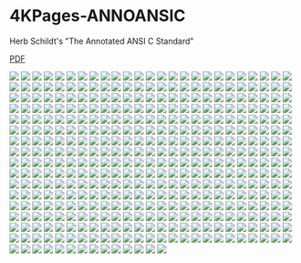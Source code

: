 # 4KPages-ANNOANSIC
Herb Schildt's "The Annotated ANSI C Standard"

[PDF](https://1drv.ms/b/c/ff234b6fa870c030/EUUU-fFmzhhIh8eVCA9muI0BWX7o7oA3DtFNHmspMH8YrA?e=WTvuiT)

![](https://github.com/KilianKegel/4KPages-ANNOANSIC/blob/main/images/ANNOANSIC_000.jpg) 
![](https://github.com/KilianKegel/4KPages-ANNOANSIC/blob/main/images/ANNOANSIC_001.jpg) 
![](https://github.com/KilianKegel/4KPages-ANNOANSIC/blob/main/images/ANNOANSIC_002.jpg) 
![](https://github.com/KilianKegel/4KPages-ANNOANSIC/blob/main/images/ANNOANSIC_003.jpg) 
![](https://github.com/KilianKegel/4KPages-ANNOANSIC/blob/main/images/ANNOANSIC_004.jpg) 
![](https://github.com/KilianKegel/4KPages-ANNOANSIC/blob/main/images/ANNOANSIC_005.jpg) 
![](https://github.com/KilianKegel/4KPages-ANNOANSIC/blob/main/images/ANNOANSIC_006.jpg) 
![](https://github.com/KilianKegel/4KPages-ANNOANSIC/blob/main/images/ANNOANSIC_007.jpg) 
![](https://github.com/KilianKegel/4KPages-ANNOANSIC/blob/main/images/ANNOANSIC_008.jpg) 
![](https://github.com/KilianKegel/4KPages-ANNOANSIC/blob/main/images/ANNOANSIC_009.jpg) 
![](https://github.com/KilianKegel/4KPages-ANNOANSIC/blob/main/images/ANNOANSIC_010.jpg) 
![](https://github.com/KilianKegel/4KPages-ANNOANSIC/blob/main/images/ANNOANSIC_011.jpg) 
![](https://github.com/KilianKegel/4KPages-ANNOANSIC/blob/main/images/ANNOANSIC_012.jpg) 
![](https://github.com/KilianKegel/4KPages-ANNOANSIC/blob/main/images/ANNOANSIC_013.jpg) 
![](https://github.com/KilianKegel/4KPages-ANNOANSIC/blob/main/images/ANNOANSIC_014.jpg) 
![](https://github.com/KilianKegel/4KPages-ANNOANSIC/blob/main/images/ANNOANSIC_015.jpg) 
![](https://github.com/KilianKegel/4KPages-ANNOANSIC/blob/main/images/ANNOANSIC_016.jpg) 
![](https://github.com/KilianKegel/4KPages-ANNOANSIC/blob/main/images/ANNOANSIC_017.jpg) 
![](https://github.com/KilianKegel/4KPages-ANNOANSIC/blob/main/images/ANNOANSIC_018.jpg) 
![](https://github.com/KilianKegel/4KPages-ANNOANSIC/blob/main/images/ANNOANSIC_019.jpg) 
![](https://github.com/KilianKegel/4KPages-ANNOANSIC/blob/main/images/ANNOANSIC_020.jpg) 
![](https://github.com/KilianKegel/4KPages-ANNOANSIC/blob/main/images/ANNOANSIC_021.jpg) 
![](https://github.com/KilianKegel/4KPages-ANNOANSIC/blob/main/images/ANNOANSIC_022.jpg) 
![](https://github.com/KilianKegel/4KPages-ANNOANSIC/blob/main/images/ANNOANSIC_023.jpg) 
![](https://github.com/KilianKegel/4KPages-ANNOANSIC/blob/main/images/ANNOANSIC_024.jpg) 
![](https://github.com/KilianKegel/4KPages-ANNOANSIC/blob/main/images/ANNOANSIC_025.jpg) 
![](https://github.com/KilianKegel/4KPages-ANNOANSIC/blob/main/images/ANNOANSIC_026.jpg) 
![](https://github.com/KilianKegel/4KPages-ANNOANSIC/blob/main/images/ANNOANSIC_027.jpg) 
![](https://github.com/KilianKegel/4KPages-ANNOANSIC/blob/main/images/ANNOANSIC_028.jpg) 
![](https://github.com/KilianKegel/4KPages-ANNOANSIC/blob/main/images/ANNOANSIC_029.jpg) 
![](https://github.com/KilianKegel/4KPages-ANNOANSIC/blob/main/images/ANNOANSIC_030.jpg) 
![](https://github.com/KilianKegel/4KPages-ANNOANSIC/blob/main/images/ANNOANSIC_031.jpg) 
![](https://github.com/KilianKegel/4KPages-ANNOANSIC/blob/main/images/ANNOANSIC_032.jpg) 
![](https://github.com/KilianKegel/4KPages-ANNOANSIC/blob/main/images/ANNOANSIC_033.jpg) 
![](https://github.com/KilianKegel/4KPages-ANNOANSIC/blob/main/images/ANNOANSIC_034.jpg) 
![](https://github.com/KilianKegel/4KPages-ANNOANSIC/blob/main/images/ANNOANSIC_035.jpg) 
![](https://github.com/KilianKegel/4KPages-ANNOANSIC/blob/main/images/ANNOANSIC_036.jpg) 
![](https://github.com/KilianKegel/4KPages-ANNOANSIC/blob/main/images/ANNOANSIC_037.jpg) 
![](https://github.com/KilianKegel/4KPages-ANNOANSIC/blob/main/images/ANNOANSIC_038.jpg) 
![](https://github.com/KilianKegel/4KPages-ANNOANSIC/blob/main/images/ANNOANSIC_039.jpg) 
![](https://github.com/KilianKegel/4KPages-ANNOANSIC/blob/main/images/ANNOANSIC_040.jpg) 
![](https://github.com/KilianKegel/4KPages-ANNOANSIC/blob/main/images/ANNOANSIC_041.jpg) 
![](https://github.com/KilianKegel/4KPages-ANNOANSIC/blob/main/images/ANNOANSIC_042.jpg) 
![](https://github.com/KilianKegel/4KPages-ANNOANSIC/blob/main/images/ANNOANSIC_043.jpg) 
![](https://github.com/KilianKegel/4KPages-ANNOANSIC/blob/main/images/ANNOANSIC_044.jpg) 
![](https://github.com/KilianKegel/4KPages-ANNOANSIC/blob/main/images/ANNOANSIC_045.jpg) 
![](https://github.com/KilianKegel/4KPages-ANNOANSIC/blob/main/images/ANNOANSIC_046.jpg) 
![](https://github.com/KilianKegel/4KPages-ANNOANSIC/blob/main/images/ANNOANSIC_047.jpg) 
![](https://github.com/KilianKegel/4KPages-ANNOANSIC/blob/main/images/ANNOANSIC_048.jpg) 
![](https://github.com/KilianKegel/4KPages-ANNOANSIC/blob/main/images/ANNOANSIC_049.jpg) 
![](https://github.com/KilianKegel/4KPages-ANNOANSIC/blob/main/images/ANNOANSIC_050.jpg) 
![](https://github.com/KilianKegel/4KPages-ANNOANSIC/blob/main/images/ANNOANSIC_051.jpg) 
![](https://github.com/KilianKegel/4KPages-ANNOANSIC/blob/main/images/ANNOANSIC_052.jpg) 
![](https://github.com/KilianKegel/4KPages-ANNOANSIC/blob/main/images/ANNOANSIC_053.jpg) 
![](https://github.com/KilianKegel/4KPages-ANNOANSIC/blob/main/images/ANNOANSIC_054.jpg) 
![](https://github.com/KilianKegel/4KPages-ANNOANSIC/blob/main/images/ANNOANSIC_055.jpg) 
![](https://github.com/KilianKegel/4KPages-ANNOANSIC/blob/main/images/ANNOANSIC_056.jpg) 
![](https://github.com/KilianKegel/4KPages-ANNOANSIC/blob/main/images/ANNOANSIC_057.jpg) 
![](https://github.com/KilianKegel/4KPages-ANNOANSIC/blob/main/images/ANNOANSIC_058.jpg) 
![](https://github.com/KilianKegel/4KPages-ANNOANSIC/blob/main/images/ANNOANSIC_059.jpg) 
![](https://github.com/KilianKegel/4KPages-ANNOANSIC/blob/main/images/ANNOANSIC_060.jpg) 
![](https://github.com/KilianKegel/4KPages-ANNOANSIC/blob/main/images/ANNOANSIC_061.jpg) 
![](https://github.com/KilianKegel/4KPages-ANNOANSIC/blob/main/images/ANNOANSIC_062.jpg) 
![](https://github.com/KilianKegel/4KPages-ANNOANSIC/blob/main/images/ANNOANSIC_063.jpg) 
![](https://github.com/KilianKegel/4KPages-ANNOANSIC/blob/main/images/ANNOANSIC_064.jpg) 
![](https://github.com/KilianKegel/4KPages-ANNOANSIC/blob/main/images/ANNOANSIC_065.jpg) 
![](https://github.com/KilianKegel/4KPages-ANNOANSIC/blob/main/images/ANNOANSIC_066.jpg) 
![](https://github.com/KilianKegel/4KPages-ANNOANSIC/blob/main/images/ANNOANSIC_067.jpg) 
![](https://github.com/KilianKegel/4KPages-ANNOANSIC/blob/main/images/ANNOANSIC_068.jpg) 
![](https://github.com/KilianKegel/4KPages-ANNOANSIC/blob/main/images/ANNOANSIC_069.jpg) 
![](https://github.com/KilianKegel/4KPages-ANNOANSIC/blob/main/images/ANNOANSIC_070.jpg) 
![](https://github.com/KilianKegel/4KPages-ANNOANSIC/blob/main/images/ANNOANSIC_071.jpg) 
![](https://github.com/KilianKegel/4KPages-ANNOANSIC/blob/main/images/ANNOANSIC_072.jpg) 
![](https://github.com/KilianKegel/4KPages-ANNOANSIC/blob/main/images/ANNOANSIC_073.jpg) 
![](https://github.com/KilianKegel/4KPages-ANNOANSIC/blob/main/images/ANNOANSIC_074.jpg) 
![](https://github.com/KilianKegel/4KPages-ANNOANSIC/blob/main/images/ANNOANSIC_075.jpg) 
![](https://github.com/KilianKegel/4KPages-ANNOANSIC/blob/main/images/ANNOANSIC_076.jpg) 
![](https://github.com/KilianKegel/4KPages-ANNOANSIC/blob/main/images/ANNOANSIC_077.jpg) 
![](https://github.com/KilianKegel/4KPages-ANNOANSIC/blob/main/images/ANNOANSIC_078.jpg) 
![](https://github.com/KilianKegel/4KPages-ANNOANSIC/blob/main/images/ANNOANSIC_079.jpg) 
![](https://github.com/KilianKegel/4KPages-ANNOANSIC/blob/main/images/ANNOANSIC_080.jpg) 
![](https://github.com/KilianKegel/4KPages-ANNOANSIC/blob/main/images/ANNOANSIC_081.jpg) 
![](https://github.com/KilianKegel/4KPages-ANNOANSIC/blob/main/images/ANNOANSIC_082.jpg) 
![](https://github.com/KilianKegel/4KPages-ANNOANSIC/blob/main/images/ANNOANSIC_083.jpg) 
![](https://github.com/KilianKegel/4KPages-ANNOANSIC/blob/main/images/ANNOANSIC_084.jpg) 
![](https://github.com/KilianKegel/4KPages-ANNOANSIC/blob/main/images/ANNOANSIC_085.jpg) 
![](https://github.com/KilianKegel/4KPages-ANNOANSIC/blob/main/images/ANNOANSIC_086.jpg) 
![](https://github.com/KilianKegel/4KPages-ANNOANSIC/blob/main/images/ANNOANSIC_087.jpg) 
![](https://github.com/KilianKegel/4KPages-ANNOANSIC/blob/main/images/ANNOANSIC_088.jpg) 
![](https://github.com/KilianKegel/4KPages-ANNOANSIC/blob/main/images/ANNOANSIC_089.jpg) 
![](https://github.com/KilianKegel/4KPages-ANNOANSIC/blob/main/images/ANNOANSIC_090.jpg) 
![](https://github.com/KilianKegel/4KPages-ANNOANSIC/blob/main/images/ANNOANSIC_091.jpg) 
![](https://github.com/KilianKegel/4KPages-ANNOANSIC/blob/main/images/ANNOANSIC_092.jpg) 
![](https://github.com/KilianKegel/4KPages-ANNOANSIC/blob/main/images/ANNOANSIC_093.jpg) 
![](https://github.com/KilianKegel/4KPages-ANNOANSIC/blob/main/images/ANNOANSIC_094.jpg) 
![](https://github.com/KilianKegel/4KPages-ANNOANSIC/blob/main/images/ANNOANSIC_095.jpg) 
![](https://github.com/KilianKegel/4KPages-ANNOANSIC/blob/main/images/ANNOANSIC_096.jpg) 
![](https://github.com/KilianKegel/4KPages-ANNOANSIC/blob/main/images/ANNOANSIC_097.jpg) 
![](https://github.com/KilianKegel/4KPages-ANNOANSIC/blob/main/images/ANNOANSIC_098.jpg) 
![](https://github.com/KilianKegel/4KPages-ANNOANSIC/blob/main/images/ANNOANSIC_099.jpg) 
![](https://github.com/KilianKegel/4KPages-ANNOANSIC/blob/main/images/ANNOANSIC_100.jpg) 
![](https://github.com/KilianKegel/4KPages-ANNOANSIC/blob/main/images/ANNOANSIC_101.jpg) 
![](https://github.com/KilianKegel/4KPages-ANNOANSIC/blob/main/images/ANNOANSIC_102.jpg) 
![](https://github.com/KilianKegel/4KPages-ANNOANSIC/blob/main/images/ANNOANSIC_103.jpg) 
![](https://github.com/KilianKegel/4KPages-ANNOANSIC/blob/main/images/ANNOANSIC_104.jpg) 
![](https://github.com/KilianKegel/4KPages-ANNOANSIC/blob/main/images/ANNOANSIC_105.jpg) 
![](https://github.com/KilianKegel/4KPages-ANNOANSIC/blob/main/images/ANNOANSIC_106.jpg) 
![](https://github.com/KilianKegel/4KPages-ANNOANSIC/blob/main/images/ANNOANSIC_107.jpg) 
![](https://github.com/KilianKegel/4KPages-ANNOANSIC/blob/main/images/ANNOANSIC_108.jpg) 
![](https://github.com/KilianKegel/4KPages-ANNOANSIC/blob/main/images/ANNOANSIC_109.jpg) 
![](https://github.com/KilianKegel/4KPages-ANNOANSIC/blob/main/images/ANNOANSIC_110.jpg) 
![](https://github.com/KilianKegel/4KPages-ANNOANSIC/blob/main/images/ANNOANSIC_111.jpg) 
![](https://github.com/KilianKegel/4KPages-ANNOANSIC/blob/main/images/ANNOANSIC_112.jpg) 
![](https://github.com/KilianKegel/4KPages-ANNOANSIC/blob/main/images/ANNOANSIC_113.jpg) 
![](https://github.com/KilianKegel/4KPages-ANNOANSIC/blob/main/images/ANNOANSIC_114.jpg) 
![](https://github.com/KilianKegel/4KPages-ANNOANSIC/blob/main/images/ANNOANSIC_115.jpg) 
![](https://github.com/KilianKegel/4KPages-ANNOANSIC/blob/main/images/ANNOANSIC_116.jpg) 
![](https://github.com/KilianKegel/4KPages-ANNOANSIC/blob/main/images/ANNOANSIC_117.jpg) 
![](https://github.com/KilianKegel/4KPages-ANNOANSIC/blob/main/images/ANNOANSIC_118.jpg) 
![](https://github.com/KilianKegel/4KPages-ANNOANSIC/blob/main/images/ANNOANSIC_119.jpg) 
![](https://github.com/KilianKegel/4KPages-ANNOANSIC/blob/main/images/ANNOANSIC_120.jpg) 
![](https://github.com/KilianKegel/4KPages-ANNOANSIC/blob/main/images/ANNOANSIC_121.jpg) 
![](https://github.com/KilianKegel/4KPages-ANNOANSIC/blob/main/images/ANNOANSIC_122.jpg) 
![](https://github.com/KilianKegel/4KPages-ANNOANSIC/blob/main/images/ANNOANSIC_123.jpg) 
![](https://github.com/KilianKegel/4KPages-ANNOANSIC/blob/main/images/ANNOANSIC_124.jpg) 
![](https://github.com/KilianKegel/4KPages-ANNOANSIC/blob/main/images/ANNOANSIC_125.jpg) 
![](https://github.com/KilianKegel/4KPages-ANNOANSIC/blob/main/images/ANNOANSIC_126.jpg) 
![](https://github.com/KilianKegel/4KPages-ANNOANSIC/blob/main/images/ANNOANSIC_127.jpg) 
![](https://github.com/KilianKegel/4KPages-ANNOANSIC/blob/main/images/ANNOANSIC_128.jpg) 
![](https://github.com/KilianKegel/4KPages-ANNOANSIC/blob/main/images/ANNOANSIC_129.jpg) 
![](https://github.com/KilianKegel/4KPages-ANNOANSIC/blob/main/images/ANNOANSIC_130.jpg) 
![](https://github.com/KilianKegel/4KPages-ANNOANSIC/blob/main/images/ANNOANSIC_131.jpg) 
![](https://github.com/KilianKegel/4KPages-ANNOANSIC/blob/main/images/ANNOANSIC_132.jpg) 
![](https://github.com/KilianKegel/4KPages-ANNOANSIC/blob/main/images/ANNOANSIC_133.jpg) 
![](https://github.com/KilianKegel/4KPages-ANNOANSIC/blob/main/images/ANNOANSIC_134.jpg) 
![](https://github.com/KilianKegel/4KPages-ANNOANSIC/blob/main/images/ANNOANSIC_135.jpg) 
![](https://github.com/KilianKegel/4KPages-ANNOANSIC/blob/main/images/ANNOANSIC_136.jpg) 
![](https://github.com/KilianKegel/4KPages-ANNOANSIC/blob/main/images/ANNOANSIC_137.jpg) 
![](https://github.com/KilianKegel/4KPages-ANNOANSIC/blob/main/images/ANNOANSIC_138.jpg) 
![](https://github.com/KilianKegel/4KPages-ANNOANSIC/blob/main/images/ANNOANSIC_139.jpg) 
![](https://github.com/KilianKegel/4KPages-ANNOANSIC/blob/main/images/ANNOANSIC_140.jpg) 
![](https://github.com/KilianKegel/4KPages-ANNOANSIC/blob/main/images/ANNOANSIC_141.jpg) 
![](https://github.com/KilianKegel/4KPages-ANNOANSIC/blob/main/images/ANNOANSIC_142.jpg) 
![](https://github.com/KilianKegel/4KPages-ANNOANSIC/blob/main/images/ANNOANSIC_143.jpg) 
![](https://github.com/KilianKegel/4KPages-ANNOANSIC/blob/main/images/ANNOANSIC_144.jpg) 
![](https://github.com/KilianKegel/4KPages-ANNOANSIC/blob/main/images/ANNOANSIC_145.jpg) 
![](https://github.com/KilianKegel/4KPages-ANNOANSIC/blob/main/images/ANNOANSIC_146.jpg) 
![](https://github.com/KilianKegel/4KPages-ANNOANSIC/blob/main/images/ANNOANSIC_147.jpg) 
![](https://github.com/KilianKegel/4KPages-ANNOANSIC/blob/main/images/ANNOANSIC_148.jpg) 
![](https://github.com/KilianKegel/4KPages-ANNOANSIC/blob/main/images/ANNOANSIC_149.jpg) 
![](https://github.com/KilianKegel/4KPages-ANNOANSIC/blob/main/images/ANNOANSIC_150.jpg) 
![](https://github.com/KilianKegel/4KPages-ANNOANSIC/blob/main/images/ANNOANSIC_151.jpg) 
![](https://github.com/KilianKegel/4KPages-ANNOANSIC/blob/main/images/ANNOANSIC_152.jpg) 
![](https://github.com/KilianKegel/4KPages-ANNOANSIC/blob/main/images/ANNOANSIC_153.jpg) 
![](https://github.com/KilianKegel/4KPages-ANNOANSIC/blob/main/images/ANNOANSIC_154.jpg) 
![](https://github.com/KilianKegel/4KPages-ANNOANSIC/blob/main/images/ANNOANSIC_155.jpg) 
![](https://github.com/KilianKegel/4KPages-ANNOANSIC/blob/main/images/ANNOANSIC_156.jpg) 
![](https://github.com/KilianKegel/4KPages-ANNOANSIC/blob/main/images/ANNOANSIC_157.jpg) 
![](https://github.com/KilianKegel/4KPages-ANNOANSIC/blob/main/images/ANNOANSIC_158.jpg) 
![](https://github.com/KilianKegel/4KPages-ANNOANSIC/blob/main/images/ANNOANSIC_159.jpg) 
![](https://github.com/KilianKegel/4KPages-ANNOANSIC/blob/main/images/ANNOANSIC_160.jpg) 
![](https://github.com/KilianKegel/4KPages-ANNOANSIC/blob/main/images/ANNOANSIC_161.jpg) 
![](https://github.com/KilianKegel/4KPages-ANNOANSIC/blob/main/images/ANNOANSIC_162.jpg) 
![](https://github.com/KilianKegel/4KPages-ANNOANSIC/blob/main/images/ANNOANSIC_163.jpg) 
![](https://github.com/KilianKegel/4KPages-ANNOANSIC/blob/main/images/ANNOANSIC_164.jpg) 
![](https://github.com/KilianKegel/4KPages-ANNOANSIC/blob/main/images/ANNOANSIC_165.jpg) 
![](https://github.com/KilianKegel/4KPages-ANNOANSIC/blob/main/images/ANNOANSIC_166.jpg) 
![](https://github.com/KilianKegel/4KPages-ANNOANSIC/blob/main/images/ANNOANSIC_167.jpg) 
![](https://github.com/KilianKegel/4KPages-ANNOANSIC/blob/main/images/ANNOANSIC_168.jpg) 
![](https://github.com/KilianKegel/4KPages-ANNOANSIC/blob/main/images/ANNOANSIC_169.jpg) 
![](https://github.com/KilianKegel/4KPages-ANNOANSIC/blob/main/images/ANNOANSIC_170.jpg) 
![](https://github.com/KilianKegel/4KPages-ANNOANSIC/blob/main/images/ANNOANSIC_171.jpg) 
![](https://github.com/KilianKegel/4KPages-ANNOANSIC/blob/main/images/ANNOANSIC_172.jpg) 
![](https://github.com/KilianKegel/4KPages-ANNOANSIC/blob/main/images/ANNOANSIC_173.jpg) 
![](https://github.com/KilianKegel/4KPages-ANNOANSIC/blob/main/images/ANNOANSIC_174.jpg) 
![](https://github.com/KilianKegel/4KPages-ANNOANSIC/blob/main/images/ANNOANSIC_175.jpg) 
![](https://github.com/KilianKegel/4KPages-ANNOANSIC/blob/main/images/ANNOANSIC_176.jpg) 
![](https://github.com/KilianKegel/4KPages-ANNOANSIC/blob/main/images/ANNOANSIC_177.jpg) 
![](https://github.com/KilianKegel/4KPages-ANNOANSIC/blob/main/images/ANNOANSIC_178.jpg) 
![](https://github.com/KilianKegel/4KPages-ANNOANSIC/blob/main/images/ANNOANSIC_179.jpg) 
![](https://github.com/KilianKegel/4KPages-ANNOANSIC/blob/main/images/ANNOANSIC_180.jpg) 
![](https://github.com/KilianKegel/4KPages-ANNOANSIC/blob/main/images/ANNOANSIC_181.jpg) 
![](https://github.com/KilianKegel/4KPages-ANNOANSIC/blob/main/images/ANNOANSIC_182.jpg) 
![](https://github.com/KilianKegel/4KPages-ANNOANSIC/blob/main/images/ANNOANSIC_183.jpg) 
![](https://github.com/KilianKegel/4KPages-ANNOANSIC/blob/main/images/ANNOANSIC_184.jpg) 
![](https://github.com/KilianKegel/4KPages-ANNOANSIC/blob/main/images/ANNOANSIC_185.jpg) 
![](https://github.com/KilianKegel/4KPages-ANNOANSIC/blob/main/images/ANNOANSIC_186.jpg) 
![](https://github.com/KilianKegel/4KPages-ANNOANSIC/blob/main/images/ANNOANSIC_187.jpg) 
![](https://github.com/KilianKegel/4KPages-ANNOANSIC/blob/main/images/ANNOANSIC_188.jpg) 
![](https://github.com/KilianKegel/4KPages-ANNOANSIC/blob/main/images/ANNOANSIC_189.jpg) 
![](https://github.com/KilianKegel/4KPages-ANNOANSIC/blob/main/images/ANNOANSIC_190.jpg) 
![](https://github.com/KilianKegel/4KPages-ANNOANSIC/blob/main/images/ANNOANSIC_191.jpg) 
![](https://github.com/KilianKegel/4KPages-ANNOANSIC/blob/main/images/ANNOANSIC_192.jpg) 
![](https://github.com/KilianKegel/4KPages-ANNOANSIC/blob/main/images/ANNOANSIC_193.jpg) 
![](https://github.com/KilianKegel/4KPages-ANNOANSIC/blob/main/images/ANNOANSIC_194.jpg) 
![](https://github.com/KilianKegel/4KPages-ANNOANSIC/blob/main/images/ANNOANSIC_195.jpg) 
![](https://github.com/KilianKegel/4KPages-ANNOANSIC/blob/main/images/ANNOANSIC_196.jpg) 
![](https://github.com/KilianKegel/4KPages-ANNOANSIC/blob/main/images/ANNOANSIC_197.jpg) 
![](https://github.com/KilianKegel/4KPages-ANNOANSIC/blob/main/images/ANNOANSIC_198.jpg) 
![](https://github.com/KilianKegel/4KPages-ANNOANSIC/blob/main/images/ANNOANSIC_199.jpg) 
![](https://github.com/KilianKegel/4KPages-ANNOANSIC/blob/main/images/ANNOANSIC_200.jpg) 
![](https://github.com/KilianKegel/4KPages-ANNOANSIC/blob/main/images/ANNOANSIC_201.jpg) 
![](https://github.com/KilianKegel/4KPages-ANNOANSIC/blob/main/images/ANNOANSIC_202.jpg) 
![](https://github.com/KilianKegel/4KPages-ANNOANSIC/blob/main/images/ANNOANSIC_203.jpg) 
![](https://github.com/KilianKegel/4KPages-ANNOANSIC/blob/main/images/ANNOANSIC_204.jpg) 
![](https://github.com/KilianKegel/4KPages-ANNOANSIC/blob/main/images/ANNOANSIC_205.jpg) 
![](https://github.com/KilianKegel/4KPages-ANNOANSIC/blob/main/images/ANNOANSIC_206.jpg) 
![](https://github.com/KilianKegel/4KPages-ANNOANSIC/blob/main/images/ANNOANSIC_207.jpg) 
![](https://github.com/KilianKegel/4KPages-ANNOANSIC/blob/main/images/ANNOANSIC_208.jpg) 
![](https://github.com/KilianKegel/4KPages-ANNOANSIC/blob/main/images/ANNOANSIC_209.jpg) 
![](https://github.com/KilianKegel/4KPages-ANNOANSIC/blob/main/images/ANNOANSIC_210.jpg) 
![](https://github.com/KilianKegel/4KPages-ANNOANSIC/blob/main/images/ANNOANSIC_211.jpg) 
![](https://github.com/KilianKegel/4KPages-ANNOANSIC/blob/main/images/ANNOANSIC_212.jpg) 
![](https://github.com/KilianKegel/4KPages-ANNOANSIC/blob/main/images/ANNOANSIC_213.jpg) 
![](https://github.com/KilianKegel/4KPages-ANNOANSIC/blob/main/images/ANNOANSIC_214.jpg) 
![](https://github.com/KilianKegel/4KPages-ANNOANSIC/blob/main/images/ANNOANSIC_215.jpg) 
![](https://github.com/KilianKegel/4KPages-ANNOANSIC/blob/main/images/ANNOANSIC_216.jpg) 
![](https://github.com/KilianKegel/4KPages-ANNOANSIC/blob/main/images/ANNOANSIC_217.jpg) 
![](https://github.com/KilianKegel/4KPages-ANNOANSIC/blob/main/images/ANNOANSIC_218.jpg) 
![](https://github.com/KilianKegel/4KPages-ANNOANSIC/blob/main/images/ANNOANSIC_219.jpg) 
![](https://github.com/KilianKegel/4KPages-ANNOANSIC/blob/main/images/ANNOANSIC_220.jpg) 
![](https://github.com/KilianKegel/4KPages-ANNOANSIC/blob/main/images/ANNOANSIC_221.jpg) 
![](https://github.com/KilianKegel/4KPages-ANNOANSIC/blob/main/images/ANNOANSIC_222.jpg) 
![](https://github.com/KilianKegel/4KPages-ANNOANSIC/blob/main/images/ANNOANSIC_223.jpg) 
![](https://github.com/KilianKegel/4KPages-ANNOANSIC/blob/main/images/ANNOANSIC_224.jpg) 
![](https://github.com/KilianKegel/4KPages-ANNOANSIC/blob/main/images/ANNOANSIC_225.jpg) 
![](https://github.com/KilianKegel/4KPages-ANNOANSIC/blob/main/images/ANNOANSIC_226.jpg) 
![](https://github.com/KilianKegel/4KPages-ANNOANSIC/blob/main/images/ANNOANSIC_227.jpg) 
![](https://github.com/KilianKegel/4KPages-ANNOANSIC/blob/main/images/ANNOANSIC_228.jpg) 
![](https://github.com/KilianKegel/4KPages-ANNOANSIC/blob/main/images/ANNOANSIC_229.jpg) 
![](https://github.com/KilianKegel/4KPages-ANNOANSIC/blob/main/images/ANNOANSIC_230.jpg) 
![](https://github.com/KilianKegel/4KPages-ANNOANSIC/blob/main/images/ANNOANSIC_231.jpg) 
![](https://github.com/KilianKegel/4KPages-ANNOANSIC/blob/main/images/ANNOANSIC_232.jpg) 
![](https://github.com/KilianKegel/4KPages-ANNOANSIC/blob/main/images/ANNOANSIC_233.jpg) 
![](https://github.com/KilianKegel/4KPages-ANNOANSIC/blob/main/images/ANNOANSIC_234.jpg) 
![](https://github.com/KilianKegel/4KPages-ANNOANSIC/blob/main/images/ANNOANSIC_235.jpg) 
![](https://github.com/KilianKegel/4KPages-ANNOANSIC/blob/main/images/ANNOANSIC_236.jpg) 
![](https://github.com/KilianKegel/4KPages-ANNOANSIC/blob/main/images/ANNOANSIC_237.jpg) 
![](https://github.com/KilianKegel/4KPages-ANNOANSIC/blob/main/images/ANNOANSIC_238.jpg) 
![](https://github.com/KilianKegel/4KPages-ANNOANSIC/blob/main/images/ANNOANSIC_239.jpg) 
![](https://github.com/KilianKegel/4KPages-ANNOANSIC/blob/main/images/ANNOANSIC_240.jpg) 
![](https://github.com/KilianKegel/4KPages-ANNOANSIC/blob/main/images/ANNOANSIC_241.jpg) 
![](https://github.com/KilianKegel/4KPages-ANNOANSIC/blob/main/images/ANNOANSIC_242.jpg) 
![](https://github.com/KilianKegel/4KPages-ANNOANSIC/blob/main/images/ANNOANSIC_243.jpg) 
![](https://github.com/KilianKegel/4KPages-ANNOANSIC/blob/main/images/ANNOANSIC_244.jpg) 
![](https://github.com/KilianKegel/4KPages-ANNOANSIC/blob/main/images/ANNOANSIC_245.jpg) 
![](https://github.com/KilianKegel/4KPages-ANNOANSIC/blob/main/images/ANNOANSIC_246.jpg) 
![](https://github.com/KilianKegel/4KPages-ANNOANSIC/blob/main/images/ANNOANSIC_247.jpg) 
![](https://github.com/KilianKegel/4KPages-ANNOANSIC/blob/main/images/ANNOANSIC_248.jpg) 
![](https://github.com/KilianKegel/4KPages-ANNOANSIC/blob/main/images/ANNOANSIC_249.jpg) 
![](https://github.com/KilianKegel/4KPages-ANNOANSIC/blob/main/images/ANNOANSIC_250.jpg) 
![](https://github.com/KilianKegel/4KPages-ANNOANSIC/blob/main/images/ANNOANSIC_251.jpg) 
![](https://github.com/KilianKegel/4KPages-ANNOANSIC/blob/main/images/ANNOANSIC_252.jpg) 
![](https://github.com/KilianKegel/4KPages-ANNOANSIC/blob/main/images/ANNOANSIC_253.jpg) 
![](https://github.com/KilianKegel/4KPages-ANNOANSIC/blob/main/images/ANNOANSIC_254.jpg) 
![](https://github.com/KilianKegel/4KPages-ANNOANSIC/blob/main/images/ANNOANSIC_255.jpg) 
![](https://github.com/KilianKegel/4KPages-ANNOANSIC/blob/main/images/ANNOANSIC_256.jpg) 
![](https://github.com/KilianKegel/4KPages-ANNOANSIC/blob/main/images/ANNOANSIC_257.jpg) 
![](https://github.com/KilianKegel/4KPages-ANNOANSIC/blob/main/images/ANNOANSIC_258.jpg) 
![](https://github.com/KilianKegel/4KPages-ANNOANSIC/blob/main/images/ANNOANSIC_259.jpg) 
![](https://github.com/KilianKegel/4KPages-ANNOANSIC/blob/main/images/ANNOANSIC_260.jpg) 
![](https://github.com/KilianKegel/4KPages-ANNOANSIC/blob/main/images/ANNOANSIC_261.jpg) 
![](https://github.com/KilianKegel/4KPages-ANNOANSIC/blob/main/images/ANNOANSIC_262.jpg) 
![](https://github.com/KilianKegel/4KPages-ANNOANSIC/blob/main/images/ANNOANSIC_263.jpg) 
![](https://github.com/KilianKegel/4KPages-ANNOANSIC/blob/main/images/ANNOANSIC_264.jpg) 
![](https://github.com/KilianKegel/4KPages-ANNOANSIC/blob/main/images/ANNOANSIC_265.jpg) 
![](https://github.com/KilianKegel/4KPages-ANNOANSIC/blob/main/images/ANNOANSIC_266.jpg) 
![](https://github.com/KilianKegel/4KPages-ANNOANSIC/blob/main/images/ANNOANSIC_267.jpg) 
![](https://github.com/KilianKegel/4KPages-ANNOANSIC/blob/main/images/ANNOANSIC_268.jpg) 
![](https://github.com/KilianKegel/4KPages-ANNOANSIC/blob/main/images/ANNOANSIC_269.jpg) 
![](https://github.com/KilianKegel/4KPages-ANNOANSIC/blob/main/images/ANNOANSIC_270.jpg) 
![](https://github.com/KilianKegel/4KPages-ANNOANSIC/blob/main/images/ANNOANSIC_271.jpg) 
![](https://github.com/KilianKegel/4KPages-ANNOANSIC/blob/main/images/ANNOANSIC_272.jpg) 
![](https://github.com/KilianKegel/4KPages-ANNOANSIC/blob/main/images/ANNOANSIC_273.jpg) 
![](https://github.com/KilianKegel/4KPages-ANNOANSIC/blob/main/images/ANNOANSIC_274.jpg) 
![](https://github.com/KilianKegel/4KPages-ANNOANSIC/blob/main/images/ANNOANSIC_275.jpg) 
![](https://github.com/KilianKegel/4KPages-ANNOANSIC/blob/main/images/ANNOANSIC_276.jpg) 
![](https://github.com/KilianKegel/4KPages-ANNOANSIC/blob/main/images/ANNOANSIC_277.jpg) 
![](https://github.com/KilianKegel/4KPages-ANNOANSIC/blob/main/images/ANNOANSIC_278.jpg) 
![](https://github.com/KilianKegel/4KPages-ANNOANSIC/blob/main/images/ANNOANSIC_279.jpg) 
![](https://github.com/KilianKegel/4KPages-ANNOANSIC/blob/main/images/ANNOANSIC_280.jpg) 
![](https://github.com/KilianKegel/4KPages-ANNOANSIC/blob/main/images/ANNOANSIC_281.jpg) 
![](https://github.com/KilianKegel/4KPages-ANNOANSIC/blob/main/images/ANNOANSIC_282.jpg) 
![](https://github.com/KilianKegel/4KPages-ANNOANSIC/blob/main/images/ANNOANSIC_283.jpg) 
![](https://github.com/KilianKegel/4KPages-ANNOANSIC/blob/main/images/ANNOANSIC_284.jpg) 
![](https://github.com/KilianKegel/4KPages-ANNOANSIC/blob/main/images/ANNOANSIC_285.jpg) 
![](https://github.com/KilianKegel/4KPages-ANNOANSIC/blob/main/images/ANNOANSIC_286.jpg) 
![](https://github.com/KilianKegel/4KPages-ANNOANSIC/blob/main/images/ANNOANSIC_287.jpg) 
![](https://github.com/KilianKegel/4KPages-ANNOANSIC/blob/main/images/ANNOANSIC_288.jpg) 
![](https://github.com/KilianKegel/4KPages-ANNOANSIC/blob/main/images/ANNOANSIC_289.jpg) 
![](https://github.com/KilianKegel/4KPages-ANNOANSIC/blob/main/images/ANNOANSIC_290.jpg) 
![](https://github.com/KilianKegel/4KPages-ANNOANSIC/blob/main/images/ANNOANSIC_291.jpg) 
![](https://github.com/KilianKegel/4KPages-ANNOANSIC/blob/main/images/ANNOANSIC_292.jpg) 
![](https://github.com/KilianKegel/4KPages-ANNOANSIC/blob/main/images/ANNOANSIC_293.jpg) 
![](https://github.com/KilianKegel/4KPages-ANNOANSIC/blob/main/images/ANNOANSIC_294.jpg) 
![](https://github.com/KilianKegel/4KPages-ANNOANSIC/blob/main/images/ANNOANSIC_295.jpg) 
![](https://github.com/KilianKegel/4KPages-ANNOANSIC/blob/main/images/ANNOANSIC_296.jpg) 
![](https://github.com/KilianKegel/4KPages-ANNOANSIC/blob/main/images/ANNOANSIC_297.jpg) 
![](https://github.com/KilianKegel/4KPages-ANNOANSIC/blob/main/images/ANNOANSIC_298.jpg) 
![](https://github.com/KilianKegel/4KPages-ANNOANSIC/blob/main/images/ANNOANSIC_299.jpg) 
![](https://github.com/KilianKegel/4KPages-ANNOANSIC/blob/main/images/ANNOANSIC_300.jpg) 
![](https://github.com/KilianKegel/4KPages-ANNOANSIC/blob/main/images/ANNOANSIC_301.jpg) 
![](https://github.com/KilianKegel/4KPages-ANNOANSIC/blob/main/images/ANNOANSIC_302.jpg) 
![](https://github.com/KilianKegel/4KPages-ANNOANSIC/blob/main/images/ANNOANSIC_303.jpg) 
![](https://github.com/KilianKegel/4KPages-ANNOANSIC/blob/main/images/ANNOANSIC_304.jpg) 
![](https://github.com/KilianKegel/4KPages-ANNOANSIC/blob/main/images/ANNOANSIC_305.jpg) 
![](https://github.com/KilianKegel/4KPages-ANNOANSIC/blob/main/images/ANNOANSIC_306.jpg) 
![](https://github.com/KilianKegel/4KPages-ANNOANSIC/blob/main/images/ANNOANSIC_307.jpg) 
![](https://github.com/KilianKegel/4KPages-ANNOANSIC/blob/main/images/ANNOANSIC_308.jpg) 
![](https://github.com/KilianKegel/4KPages-ANNOANSIC/blob/main/images/ANNOANSIC_309.jpg) 
![](https://github.com/KilianKegel/4KPages-ANNOANSIC/blob/main/images/ANNOANSIC_310.jpg) 
![](https://github.com/KilianKegel/4KPages-ANNOANSIC/blob/main/images/ANNOANSIC_311.jpg) 
![](https://github.com/KilianKegel/4KPages-ANNOANSIC/blob/main/images/ANNOANSIC_312.jpg) 
![](https://github.com/KilianKegel/4KPages-ANNOANSIC/blob/main/images/ANNOANSIC_313.jpg) 
![](https://github.com/KilianKegel/4KPages-ANNOANSIC/blob/main/images/ANNOANSIC_314.jpg) 
![](https://github.com/KilianKegel/4KPages-ANNOANSIC/blob/main/images/ANNOANSIC_315.jpg) 
![](https://github.com/KilianKegel/4KPages-ANNOANSIC/blob/main/images/ANNOANSIC_316.jpg) 
![](https://github.com/KilianKegel/4KPages-ANNOANSIC/blob/main/images/ANNOANSIC_317.jpg) 
![](https://github.com/KilianKegel/4KPages-ANNOANSIC/blob/main/images/ANNOANSIC_318.jpg) 
![](https://github.com/KilianKegel/4KPages-ANNOANSIC/blob/main/images/ANNOANSIC_319.jpg) 
![](https://github.com/KilianKegel/4KPages-ANNOANSIC/blob/main/images/ANNOANSIC_320.jpg) 
![](https://github.com/KilianKegel/4KPages-ANNOANSIC/blob/main/images/ANNOANSIC_321.jpg) 
![](https://github.com/KilianKegel/4KPages-ANNOANSIC/blob/main/images/ANNOANSIC_322.jpg) 
![](https://github.com/KilianKegel/4KPages-ANNOANSIC/blob/main/images/ANNOANSIC_323.jpg) 
![](https://github.com/KilianKegel/4KPages-ANNOANSIC/blob/main/images/ANNOANSIC_324.jpg) 
![](https://github.com/KilianKegel/4KPages-ANNOANSIC/blob/main/images/ANNOANSIC_325.jpg) 
![](https://github.com/KilianKegel/4KPages-ANNOANSIC/blob/main/images/ANNOANSIC_326.jpg) 
![](https://github.com/KilianKegel/4KPages-ANNOANSIC/blob/main/images/ANNOANSIC_327.jpg) 
![](https://github.com/KilianKegel/4KPages-ANNOANSIC/blob/main/images/ANNOANSIC_328.jpg) 
![](https://github.com/KilianKegel/4KPages-ANNOANSIC/blob/main/images/ANNOANSIC_329.jpg) 
![](https://github.com/KilianKegel/4KPages-ANNOANSIC/blob/main/images/ANNOANSIC_330.jpg) 
![](https://github.com/KilianKegel/4KPages-ANNOANSIC/blob/main/images/ANNOANSIC_331.jpg) 
![](https://github.com/KilianKegel/4KPages-ANNOANSIC/blob/main/images/ANNOANSIC_332.jpg) 
![](https://github.com/KilianKegel/4KPages-ANNOANSIC/blob/main/images/ANNOANSIC_333.jpg) 
![](https://github.com/KilianKegel/4KPages-ANNOANSIC/blob/main/images/ANNOANSIC_334.jpg) 
![](https://github.com/KilianKegel/4KPages-ANNOANSIC/blob/main/images/ANNOANSIC_335.jpg) 
![](https://github.com/KilianKegel/4KPages-ANNOANSIC/blob/main/images/ANNOANSIC_336.jpg) 
![](https://github.com/KilianKegel/4KPages-ANNOANSIC/blob/main/images/ANNOANSIC_337.jpg) 
![](https://github.com/KilianKegel/4KPages-ANNOANSIC/blob/main/images/ANNOANSIC_338.jpg) 
![](https://github.com/KilianKegel/4KPages-ANNOANSIC/blob/main/images/ANNOANSIC_339.jpg) 
![](https://github.com/KilianKegel/4KPages-ANNOANSIC/blob/main/images/ANNOANSIC_340.jpg) 
![](https://github.com/KilianKegel/4KPages-ANNOANSIC/blob/main/images/ANNOANSIC_341.jpg) 
![](https://github.com/KilianKegel/4KPages-ANNOANSIC/blob/main/images/ANNOANSIC_342.jpg) 
![](https://github.com/KilianKegel/4KPages-ANNOANSIC/blob/main/images/ANNOANSIC_343.jpg) 
![](https://github.com/KilianKegel/4KPages-ANNOANSIC/blob/main/images/ANNOANSIC_344.jpg) 
![](https://github.com/KilianKegel/4KPages-ANNOANSIC/blob/main/images/ANNOANSIC_345.jpg) 
![](https://github.com/KilianKegel/4KPages-ANNOANSIC/blob/main/images/ANNOANSIC_346.jpg) 
![](https://github.com/KilianKegel/4KPages-ANNOANSIC/blob/main/images/ANNOANSIC_347.jpg) 
![](https://github.com/KilianKegel/4KPages-ANNOANSIC/blob/main/images/ANNOANSIC_348.jpg) 
![](https://github.com/KilianKegel/4KPages-ANNOANSIC/blob/main/images/ANNOANSIC_349.jpg) 
![](https://github.com/KilianKegel/4KPages-ANNOANSIC/blob/main/images/ANNOANSIC_350.jpg) 
![](https://github.com/KilianKegel/4KPages-ANNOANSIC/blob/main/images/ANNOANSIC_351.jpg) 
![](https://github.com/KilianKegel/4KPages-ANNOANSIC/blob/main/images/ANNOANSIC_352.jpg) 
![](https://github.com/KilianKegel/4KPages-ANNOANSIC/blob/main/images/ANNOANSIC_353.jpg) 
![](https://github.com/KilianKegel/4KPages-ANNOANSIC/blob/main/images/ANNOANSIC_354.jpg) 
![](https://github.com/KilianKegel/4KPages-ANNOANSIC/blob/main/images/ANNOANSIC_355.jpg) 
![](https://github.com/KilianKegel/4KPages-ANNOANSIC/blob/main/images/ANNOANSIC_356.jpg) 
![](https://github.com/KilianKegel/4KPages-ANNOANSIC/blob/main/images/ANNOANSIC_357.jpg) 
![](https://github.com/KilianKegel/4KPages-ANNOANSIC/blob/main/images/ANNOANSIC_358.jpg) 
![](https://github.com/KilianKegel/4KPages-ANNOANSIC/blob/main/images/ANNOANSIC_359.jpg) 
![](https://github.com/KilianKegel/4KPages-ANNOANSIC/blob/main/images/ANNOANSIC_360.jpg) 
![](https://github.com/KilianKegel/4KPages-ANNOANSIC/blob/main/images/ANNOANSIC_361.jpg) 
![](https://github.com/KilianKegel/4KPages-ANNOANSIC/blob/main/images/ANNOANSIC_362.jpg) 
![](https://github.com/KilianKegel/4KPages-ANNOANSIC/blob/main/images/ANNOANSIC_363.jpg) 
![](https://github.com/KilianKegel/4KPages-ANNOANSIC/blob/main/images/ANNOANSIC_364.jpg) 
![](https://github.com/KilianKegel/4KPages-ANNOANSIC/blob/main/images/ANNOANSIC_365.jpg) 
![](https://github.com/KilianKegel/4KPages-ANNOANSIC/blob/main/images/ANNOANSIC_366.jpg) 
![](https://github.com/KilianKegel/4KPages-ANNOANSIC/blob/main/images/ANNOANSIC_367.jpg) 
![](https://github.com/KilianKegel/4KPages-ANNOANSIC/blob/main/images/ANNOANSIC_368.jpg) 
![](https://github.com/KilianKegel/4KPages-ANNOANSIC/blob/main/images/ANNOANSIC_369.jpg) 
![](https://github.com/KilianKegel/4KPages-ANNOANSIC/blob/main/images/ANNOANSIC_370.jpg) 
![](https://github.com/KilianKegel/4KPages-ANNOANSIC/blob/main/images/ANNOANSIC_371.jpg) 
![](https://github.com/KilianKegel/4KPages-ANNOANSIC/blob/main/images/ANNOANSIC_372.jpg) 
![](https://github.com/KilianKegel/4KPages-ANNOANSIC/blob/main/images/ANNOANSIC_373.jpg) 
![](https://github.com/KilianKegel/4KPages-ANNOANSIC/blob/main/images/ANNOANSIC_374.jpg) 
![](https://github.com/KilianKegel/4KPages-ANNOANSIC/blob/main/images/ANNOANSIC_375.jpg) 
![](https://github.com/KilianKegel/4KPages-ANNOANSIC/blob/main/images/ANNOANSIC_376.jpg) 
![](https://github.com/KilianKegel/4KPages-ANNOANSIC/blob/main/images/ANNOANSIC_377.jpg) 
![](https://github.com/KilianKegel/4KPages-ANNOANSIC/blob/main/images/ANNOANSIC_378.jpg) 
![](https://github.com/KilianKegel/4KPages-ANNOANSIC/blob/main/images/ANNOANSIC_379.jpg) 
![](https://github.com/KilianKegel/4KPages-ANNOANSIC/blob/main/images/ANNOANSIC_380.jpg) 
![](https://github.com/KilianKegel/4KPages-ANNOANSIC/blob/main/images/ANNOANSIC_381.jpg) 
![](https://github.com/KilianKegel/4KPages-ANNOANSIC/blob/main/images/ANNOANSIC_382.jpg) 
![](https://github.com/KilianKegel/4KPages-ANNOANSIC/blob/main/images/ANNOANSIC_383.jpg) 
![](https://github.com/KilianKegel/4KPages-ANNOANSIC/blob/main/images/ANNOANSIC_384.jpg) 
![](https://github.com/KilianKegel/4KPages-ANNOANSIC/blob/main/images/ANNOANSIC_385.jpg) 
![](https://github.com/KilianKegel/4KPages-ANNOANSIC/blob/main/images/ANNOANSIC_386.jpg) 
![](https://github.com/KilianKegel/4KPages-ANNOANSIC/blob/main/images/ANNOANSIC_387.jpg) 
![](https://github.com/KilianKegel/4KPages-ANNOANSIC/blob/main/images/ANNOANSIC_388.jpg) 
![](https://github.com/KilianKegel/4KPages-ANNOANSIC/blob/main/images/ANNOANSIC_389.jpg) 
![](https://github.com/KilianKegel/4KPages-ANNOANSIC/blob/main/images/ANNOANSIC_390.jpg) 
![](https://github.com/KilianKegel/4KPages-ANNOANSIC/blob/main/images/ANNOANSIC_391.jpg) 
![](https://github.com/KilianKegel/4KPages-ANNOANSIC/blob/main/images/ANNOANSIC_392.jpg) 
![](https://github.com/KilianKegel/4KPages-ANNOANSIC/blob/main/images/ANNOANSIC_393.jpg) 
![](https://github.com/KilianKegel/4KPages-ANNOANSIC/blob/main/images/ANNOANSIC_394.jpg) 
![](https://github.com/KilianKegel/4KPages-ANNOANSIC/blob/main/images/ANNOANSIC_395.jpg) 
![](https://github.com/KilianKegel/4KPages-ANNOANSIC/blob/main/images/ANNOANSIC_396.jpg) 
![](https://github.com/KilianKegel/4KPages-ANNOANSIC/blob/main/images/ANNOANSIC_397.jpg) 
![](https://github.com/KilianKegel/4KPages-ANNOANSIC/blob/main/images/ANNOANSIC_398.jpg) 
![](https://github.com/KilianKegel/4KPages-ANNOANSIC/blob/main/images/ANNOANSIC_399.jpg) 
![](https://github.com/KilianKegel/4KPages-ANNOANSIC/blob/main/images/ANNOANSIC_400.jpg) 
![](https://github.com/KilianKegel/4KPages-ANNOANSIC/blob/main/images/ANNOANSIC_401.jpg) 
![](https://github.com/KilianKegel/4KPages-ANNOANSIC/blob/main/images/ANNOANSIC_402.jpg) 
![](https://github.com/KilianKegel/4KPages-ANNOANSIC/blob/main/images/ANNOANSIC_403.jpg) 
![](https://github.com/KilianKegel/4KPages-ANNOANSIC/blob/main/images/ANNOANSIC_404.jpg) 
![](https://github.com/KilianKegel/4KPages-ANNOANSIC/blob/main/images/ANNOANSIC_405.jpg) 
![](https://github.com/KilianKegel/4KPages-ANNOANSIC/blob/main/images/ANNOANSIC_406.jpg) 
![](https://github.com/KilianKegel/4KPages-ANNOANSIC/blob/main/images/ANNOANSIC_407.jpg) 
![](https://github.com/KilianKegel/4KPages-ANNOANSIC/blob/main/images/ANNOANSIC_408.jpg) 
![](https://github.com/KilianKegel/4KPages-ANNOANSIC/blob/main/images/ANNOANSIC_409.jpg) 
![](https://github.com/KilianKegel/4KPages-ANNOANSIC/blob/main/images/ANNOANSIC_410.jpg) 
![](https://github.com/KilianKegel/4KPages-ANNOANSIC/blob/main/images/ANNOANSIC_411.jpg) 
![](https://github.com/KilianKegel/4KPages-ANNOANSIC/blob/main/images/ANNOANSIC_412.jpg) 
![](https://github.com/KilianKegel/4KPages-ANNOANSIC/blob/main/images/ANNOANSIC_413.jpg) 
